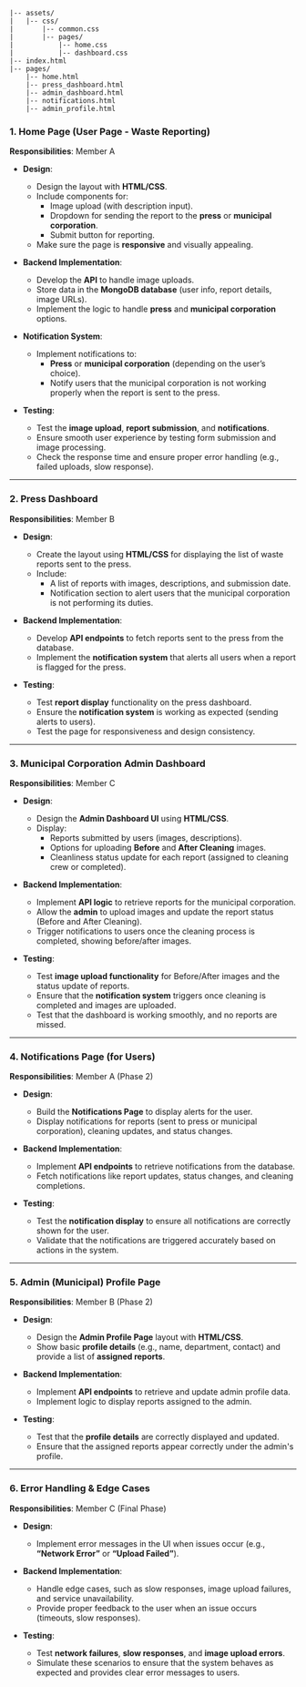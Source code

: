 ```
|-- assets/
|   |-- css/
|       |-- common.css
|       |-- pages/
|           |-- home.css
|           |-- dashboard.css
|-- index.html
|-- pages/
    |-- home.html
    |-- press_dashboard.html
    |-- admin_dashboard.html
    |-- notifications.html
    |-- admin_profile.html
```

### **1. Home Page (User Page - Waste Reporting)**

**Responsibilities**: Member A

- **Design**: 
  - Design the layout with **HTML/CSS**.
  - Include components for:
    - Image upload (with description input).
    - Dropdown for sending the report to the **press** or **municipal corporation**.
    - Submit button for reporting.
  - Make sure the page is **responsive** and visually appealing.

- **Backend Implementation**:
  - Develop the **API** to handle image uploads.
  - Store data in the **MongoDB database** (user info, report details, image URLs).
  - Implement the logic to handle **press** and **municipal corporation** options.

- **Notification System**:
  - Implement notifications to:
    - **Press** or **municipal corporation** (depending on the user’s choice).
    - Notify users that the municipal corporation is not working properly when the report is sent to the press.

- **Testing**:
  - Test the **image upload**, **report submission**, and **notifications**.
  - Ensure smooth user experience by testing form submission and image processing.
  - Check the response time and ensure proper error handling (e.g., failed uploads, slow response).

---

### **2. Press Dashboard**

**Responsibilities**: Member B

- **Design**:
  - Create the layout using **HTML/CSS** for displaying the list of waste reports sent to the press.
  - Include:
    - A list of reports with images, descriptions, and submission date.
    - Notification section to alert users that the municipal corporation is not performing its duties.

- **Backend Implementation**:
  - Develop **API endpoints** to fetch reports sent to the press from the database.
  - Implement the **notification system** that alerts all users when a report is flagged for the press.
  
- **Testing**:
  - Test **report display** functionality on the press dashboard.
  - Ensure the **notification system** is working as expected (sending alerts to users).
  - Test the page for responsiveness and design consistency.

---

### **3. Municipal Corporation Admin Dashboard**

**Responsibilities**: Member C

- **Design**:
  - Design the **Admin Dashboard UI** using **HTML/CSS**.
  - Display:
    - Reports submitted by users (images, descriptions).
    - Options for uploading **Before** and **After Cleaning** images.
    - Cleanliness status update for each report (assigned to cleaning crew or completed).

- **Backend Implementation**:
  - Implement **API logic** to retrieve reports for the municipal corporation.
  - Allow the **admin** to upload images and update the report status (Before and After Cleaning).
  - Trigger notifications to users once the cleaning process is completed, showing before/after images.

- **Testing**:
  - Test **image upload functionality** for Before/After images and the status update of reports.
  - Ensure that the **notification system** triggers once cleaning is completed and images are uploaded.
  - Test that the dashboard is working smoothly, and no reports are missed.

---

### **4. Notifications Page (for Users)**

**Responsibilities**: Member A (Phase 2)

- **Design**:
  - Build the **Notifications Page** to display alerts for the user.
  - Display notifications for reports (sent to press or municipal corporation), cleaning updates, and status changes.
  
- **Backend Implementation**:
  - Implement **API endpoints** to retrieve notifications from the database.
  - Fetch notifications like report updates, status changes, and cleaning completions.

- **Testing**:
  - Test the **notification display** to ensure all notifications are correctly shown for the user.
  - Validate that the notifications are triggered accurately based on actions in the system.

---

### **5. Admin (Municipal) Profile Page**

**Responsibilities**: Member B (Phase 2)

- **Design**:
  - Design the **Admin Profile Page** layout with **HTML/CSS**.
  - Show basic **profile details** (e.g., name, department, contact) and provide a list of **assigned reports**.

- **Backend Implementation**:
  - Implement **API endpoints** to retrieve and update admin profile data.
  - Implement logic to display reports assigned to the admin.

- **Testing**:
  - Test that the **profile details** are correctly displayed and updated.
  - Ensure that the assigned reports appear correctly under the admin's profile.

---

### **6. Error Handling & Edge Cases**

**Responsibilities**: Member C (Final Phase)

- **Design**: 
  - Implement error messages in the UI when issues occur (e.g., **“Network Error”** or **“Upload Failed”**).
  
- **Backend Implementation**:
  - Handle edge cases, such as slow responses, image upload failures, and service unavailability.
  - Provide proper feedback to the user when an issue occurs (timeouts, slow responses).

- **Testing**:
  - Test **network failures**, **slow responses**, and **image upload errors**.
  - Simulate these scenarios to ensure that the system behaves as expected and provides clear error messages to users.

